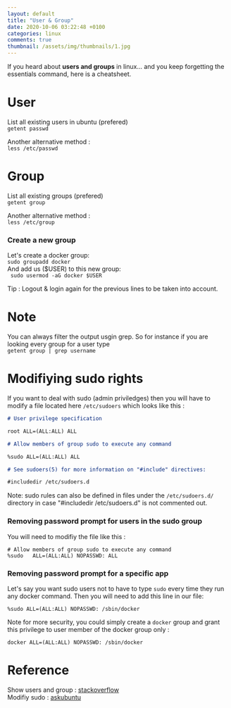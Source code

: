 ```yaml
---
layout: default
title: "User & Group"
date: 2020-10-06 03:22:48 +0100
categories: linux
comments: true
thumbnail: /assets/img/thumbnails/1.jpg
---
```


If you heard about **users and groups** in linux... and you keep forgetting the essentials command, here is a cheatsheet.

# User

List all existing users in ubuntu (prefered)  
`getent passwd`

Another alternative method :  
`less /etc/passwd`

# Group

List all existing groups (prefered)  
`getent group`

Another alternative method :  
`less /etc/group`

### Create a new group

Let's create a docker group:  
`sudo groupadd docker`  
And add us ($USER) to this new group:  
` sudo usermod -aG docker $USER`

Tip : Logout & login again for the previous lines to be taken into account.

# Note

You can always filter the output usgin grep. So for instance if you are looking every group for a user type  
`getent group | grep username`

# Modifiying sudo rights

If you want to deal with sudo (admin priviledges) then you will have to modify a file located here `/etc/sudoers` which looks like this :

```md
# User privilege specification

root ALL=(ALL:ALL) ALL

# Allow members of group sudo to execute any command

%sudo ALL=(ALL:ALL) ALL

# See sudoers(5) for more information on "#include" directives:

#includedir /etc/sudoers.d
```

Note: sudo rules can also be defined in files under the `/etc/sudoers.d/` directory in case "#includedir /etc/sudoers.d" is not commented out.

### Removing password prompt for users in the sudo group

You will need to modifiy the file like this :

```
# Allow members of group sudo to execute any command
%sudo   ALL=(ALL:ALL) NOPASSWD: ALL
```

### Removing password prompt for a specific app

Let's say you want sudo users not to have to type `sudo` every time they run any docker command. Then you will need to add this line in our file:

```
%sudo ALL=(ALL:ALL) NOPASSWD: /sbin/docker
```

Note for more security, you could simply create a `docker` group and grant this privilege to user member of the docker group only :

```
docker ALL=(ALL:ALL) NOPASSWD: /sbin/docker
```

# Reference

Show users and group : [stackoverflow](https://serverfault.com/questions/355292/show-all-users-and-their-groups-vice-versa)  
Modifiy sudo : [askubuntu](https://askubuntu.com/questions/814758/user-in-admin-group-still-being-prompted-for-password-to-sudo)
